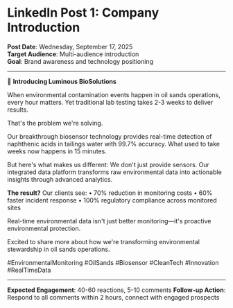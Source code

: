 # LinkedIn Post 1: Company Introduction

**Post Date**: Wednesday, September 17, 2025  
**Target Audience**: Multi-audience introduction  
**Goal**: Brand awareness and technology positioning

---

🚀 **Introducing Luminous BioSolutions**

When environmental contamination events happen in oil sands operations, every hour matters. Yet traditional lab testing takes 2-3 weeks to deliver results.

That's the problem we're solving.

Our breakthrough biosensor technology provides real-time detection of naphthenic acids in tailings water with 99.7% accuracy. What used to take weeks now happens in 15 minutes.

But here's what makes us different: We don't just provide sensors. Our integrated data platform transforms raw environmental data into actionable insights through advanced analytics.

**The result?** Our clients see:
• 70% reduction in monitoring costs
• 60% faster incident response
• 100% regulatory compliance across monitored sites

Real-time environmental data isn't just better monitoring—it's proactive environmental protection.

Excited to share more about how we're transforming environmental stewardship in oil sands operations.

#EnvironmentalMonitoring #OilSands #Biosensor #CleanTech #Innovation #RealTimeData

---

**Expected Engagement**: 40-60 reactions, 5-10 comments
**Follow-up Action**: Respond to all comments within 2 hours, connect with engaged prospects